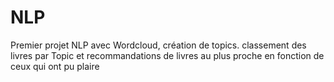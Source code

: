 # NLP
Premier projet NLP avec Wordcloud, création de topics. classement des livres par Topic et recommandations de livres au plus proche en fonction de ceux qui ont pu plaire

